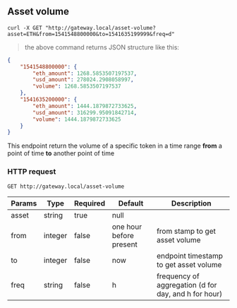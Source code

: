 ## Asset volume

```shell
curl -X GET "http://gateway.local/asset-volume?asset=ETH&from=1541548800000&to=1541635199999&freq=d"
```

> the above command returns JSON structure like this:

```json
{
    "1541548800000": {
        "eth_amount": 1268.5853507197537,
        "usd_amount": 278024.2908058997,
        "volume": 1268.5853507197537
    },
    "1541635200000": {
        "eth_amount": 1444.1879872733625,
        "usd_amount": 316299.95091842714,
        "volume": 1444.1879872733625
    }
}
```

This endpoint return the volume of a specific token in a time range **from** a point of time **to** another point of time

### HTTP request

`GET http://gateway.local/asset-volume`

Params | Type | Required | Default | Description
------ | ---- | -------- | ------- | -----------
asset | string | true | null | 
from | integer | false | one hour before present | from stamp to get asset volume
to | integer | false | now | endpoint timestamp to get asset volume
freq | string | false | h | frequency of aggregation (d for day, and h for hour)